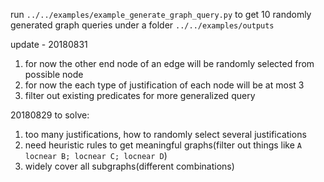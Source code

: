 run `../../examples/example_generate_graph_query.py` to get 10 randomly generated graph queries under a folder `../../examples/outputs`

update - 20180831
1. for now the other end node of an edge will be randomly selected from possible node
2. for now the each type of justification of each node will be at most 3
3. filter out existing predicates for more generalized query


20180829
to solve:
1. too many justifications, how to randomly select several justifications
2. need heuristic rules to get meaningful graphs(filter out things like `A locnear B; locnear C; locnear D`)
3. widely cover all subgraphs(different combinations)


